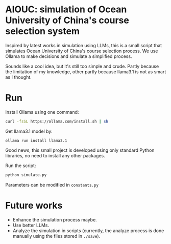 # AIOUC: simulation of Ocean University of China's course selection system

Inspired by latest works in simulation using LLMs, this is a small script that simulates Ocean University of China's course selection process. We use Ollama to make decisions and simulate a simplified process.

Sounds like a cool idea, but it's still too simple and crude. Partly because the limitation of my knowledge, other partly because llama3.1 is not as smart as I thought.

# Run

Install Ollama using one command:

```bash
curl -fsSL https://ollama.com/install.sh | sh
```

Get llama3.1 model by:

```
ollama run install llama3.1
```

Good news, this small project is developed using only standard Python libraries, no need to install any other packages.

Run the script:

```bash
python simulate.py
```

Parameters can be modified in `constants.py`

# Future works

- Enhance the simulation process maybe.
- Use better LLMs.
- Analyze the simulation in scripts (currently, the analyze process is done manually using the files stored in `./save`).